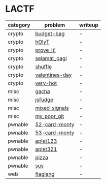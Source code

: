 # LACTF

category | problem | writeup
--- | --- | ---
crypto | [budget-bag](crypto/budget-bag) | -
crypto | [hOlyT](crypto/hOlyT) | -
crypto | [prove_it!](crypto/prove_it%21) | -
crypto | [selamat_pagi](crypto/selamat_pagi) | -
crypto | [shuffle](crypto/shuffle) | -
crypto | [valentines-day](crypto/valentines-day) | -
crypto | [very-hot](crypto/very-hot) | -
misc | [gacha](misc/gacha) | -
misc | [jsfudge](misc/jsfudge) | -
misc | [mixed_signals](misc/mixed_signals) | -
misc | [my_poor_git](misc/my_poor_git) | -
pwnable | [52-card-monty](pwnable/52-card-monty) | -
pwnable | [53-card-monty](pwnable/53-card-monty) | -
pwnable | [aplet123](pwnable/aplet123) | -
pwnable | [aplet321](pwnable/aplet321) | -
pwnable | [pizza](pwnable/pizza) | -
pwnable | [sus](pwnable/sus) | -
web | [flaglang](web/flaglang) | -
